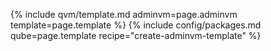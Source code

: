 {% include qvm/template.md adminvm=page.adminvm template=page.template %}
{% include config/packages.md qube=page.template recipe="create-adminvm-template" %}
